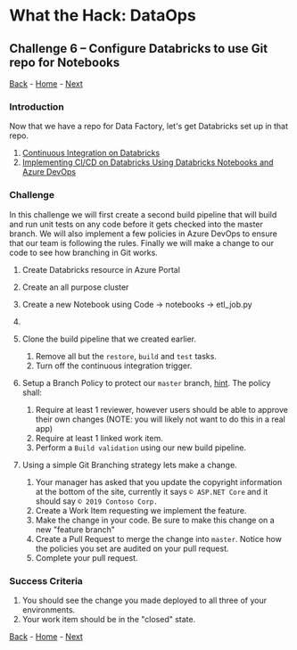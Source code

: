 # What the Hack: DataOps 

## Challenge 6 – Configure Databricks to use Git repo for Notebooks
[Back](challenge06.md) - [Home](../readme.md) - [Next](challenge08.md)

### Introduction

Now that we have a repo for Data Factory, let's get Databricks set up in that repo.

1. [Continuous Integration on Databricks](https://docs.microsoft.com/en-us/azure/databricks/dev-tools/ci-cd/ci-cd-azure-devops)
2. [Implementing CI/CD on Databricks Using Databricks Notebooks and Azure DevOps](https://databricks.com/blog/2021/09/20/part-1-implementing-ci-cd-on-databricks-using-databricks-notebooks-and-azure-devops.html)


### Challenge

In this challenge we will first create a second build pipeline that will build and run unit tests on any code before it gets checked into the master branch. We will also implement a few policies in Azure DevOps to ensure that our team is following the rules. Finally we will make a change to our code to see how branching in Git works. 
1. Create Databricks resource in Azure Portal
2. Create an all purpose cluster
3. Create a new Notebook using Code -> notebooks -> etl_job.py
4. 



1. Clone the build pipeline that we created earlier.
   1. Remove all but the `restore`, `build` and `test` tasks.
   2. Turn off the continuous integration trigger.
2. Setup a Branch Policy to protect our `master` branch, [hint](https://docs.microsoft.com/en-us/azure/devops/repos/git/branch-policies?view=azure-devops). The policy shall: 
   1. Require at least 1 reviewer, however users should be able to approve their own changes (NOTE: you will likely not want to do this in a real app)
   2. Require at least 1 linked work item.
   3. Perform a `Build validation` using our new build pipeline.
3. Using a simple Git Branching strategy lets make a change. 
   1. Your manager has asked that you update the copyright information at the bottom of the site, currently it says `© ASP.NET Core` and it should say `© 2019 Contoso Corp.`
   2. Create a Work Item requesting we implement the feature. 
   3. Make the change in your code. Be sure to make this change on a new "feature branch"
   4. Create a Pull Request to merge the change into `master`. Notice how the policies you set are audited on your pull request.
   5.  Complete your pull request.

### Success Criteria

1. You should see the change you made deployed to all three of your environments.
2. Your work item should be in the "closed" state.


[Back](challenge06.md) - [Home](../readme.md) - [Next](challenge08.md)

